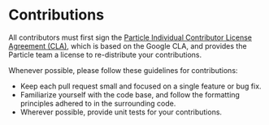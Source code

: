# Contributions

All contributors must first sign the [Particle Individual Contributor License Agreement (CLA)](https://docs.google.com/a/spark.io/forms/d/1_2P-vRKGUFg5bmpcKLHO_qNZWGi5HKYnfrrkd-sbZoA/viewform), which is based on the Google CLA, and provides the Particle team a license to re-distribute your contributions.

Whenever possible, please follow these guidelines for contributions:

- Keep each pull request small and focused on a single feature or bug fix.
- Familiarize yourself with the code base, and follow the formatting principles adhered to in the surrounding code.
- Wherever possible, provide unit tests for your contributions.